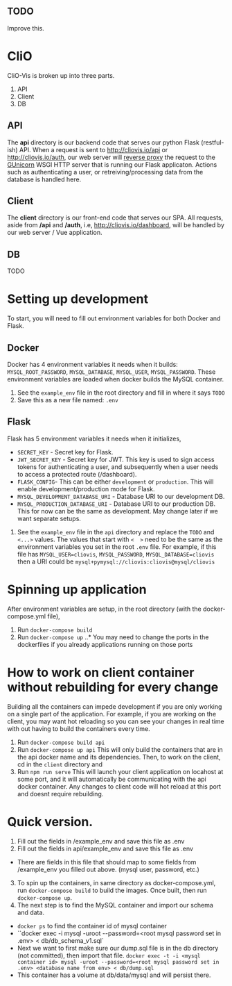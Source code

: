 ## TODO
Improve this.

# CliO
CliO-Vis is broken up into three parts.
1. API
2. Client
3. DB

## API
The **api** directory is our backend code that serves our python Flask (restful-ish) API. When a request is sent to http://cliovis.io/api or http://cliovis.io/auth, our web server will [reverse proxy](https://en.wikipedia.org/wiki/Reverse_proxy) the request to the [GUnicorn](https://gunicorn.org/) WSGI HTTP server that is running our Flask applicaton. Actions such as authenticating a user, or retreiving/processing data from the database is handled here.

## Client
The **client** directory is our front-end code that serves our SPA. All requests, aside from **/api** and **/auth**, i.e, http://cliovis.io/dashboard, will be handled by our web server / Vue application.

## DB
TODO

# Setting up development
To start, you will need to fill out environment variables for both Docker and Flask.
## Docker
Docker has 4 environment variables it needs when it builds: `MYSQL_ROOT_PASSWORD`, `MYSQL_DATABASE`, `MYSQL_USER`, `MYSQL_PASSWORD`. These environment variables are loaded when docker builds the MySQL container.
1. See the `example_env` file in the root directory and fill in where it says `TODO`
2. Save this as a new file named: `.env`

## Flask
Flask has 5 environment variables it needs when it initializes,
- `SECRET_KEY` - Secret key for Flask.
- `JWT_SECRET_KEY` - Secret key for JWT. This key is used to sign access tokens for authenticating a user, and subsequently when a user needs to access a protected route (/dashboard).
- `FLASK_CONFIG`- This can be either `development` or `production`. This will enable development/production mode for Flask.
- `MYSQL_DEVELOPMENT_DATABASE_URI` - Database URI to our development DB.
- `MYSQL_PRODUCTION_DATABASE_URI` - Database URI to our production DB. This for now can be the same as development. May change later if we want separate setups.
1. See the `example_env` file in the `api` directory and replace the `TODO` and `<...>` values. The values that start with `<  >` need to be the same as the environment variables you set in the root `.env` file. For example, if this file has `MYSQL_USER=cliovis`, `MYSQL_PASSWORD`, `MYSQL_DATABASE=cliovis` then a URI could be `mysql+pymysql://cliovis:cliovis@mysql/cliovis`

# Spinning up application
After environment variables are setup, in the root directory (with the docker-compose.yml file),
1. Run `docker-compose build`
2. Run `docker-compose up`
..* You may need to change the ports in the dockerfiles if you already applications running on those ports

# How to work on client container without rebuilding for every change
Building all the containers can impede development if you are only working on a single part of the application. For example, if you are working on the client, you may want hot reloading so you can see your changes in real time with out having to build the containers every time.
1. Run `docker-compose build api`
2. Run `docker-compose up api`
This will only build the containers that are in the api docker name and its dependencies. Then, to work on the client, cd in the `client` directory and
1. Run `npm run serve`
This will launch your client application on locahost at some port, and it will automatically be communicating with the api docker container. Any changes to client code will hot reload at this port and doesnt require rebuilding.


# Quick version.
1. Fill out the fields in /example_env and save this file as .env
2. Fill out the fields in api/example_env and save this file as .env
- There are fields in this file that should map to some fields from /example_env you filled out above. (mysql user, password, etc.)
3. To spin up the containers, in same directory as docker-compose.yml, run `docker-compose build` to build the images. Once built, then run `docker-compose up`.
4. The next step is to find the MySQL container and import our schema and data.
- `docker ps` to find the container id of mysql container
- ``docker exec -i <mysql container id> mysql -uroot --password=<root mysql password set in .env> <database name from env> < db/db_schema_v1.sql`
- Next we want to first make sure our dump.sql file is in the db directory (not committed), then import that file. `docker exec -t -i <mysql container id> mysql -uroot --password=<root mysql password set in .env> <database name from env> < db/dump.sql`
- This container has a volume at db/data/mysql and will persist there.
